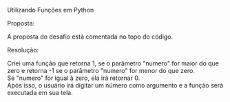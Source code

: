 Utilizando Funções em Python

Proposta:

A proposta do desafio está comentada no topo do código.  

Resolução:

Criei uma função que retorna 1, se o parâmetro "numero" for maior do que zero e retorna -1 se o parâmetro "numero" for menor do que zero.  
Se "numero" for igual à zero, ela irá retornar 0.   
Após isso, o usuário irá digitar um número como argumento e a função será executada em sua tela.
